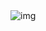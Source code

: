 <html>
  <head>
    <title>
      Frontend 
    </title>
  </head>
  <body>
    <img src="https://th.bing.com/th/id/OIP.Lw5fi5xCtYfoaG7B5qVF2QHaEK?w=365&h=180&c=7&r=0&o=5&pid=1.7" alt="img">
  </body>
  </html>
